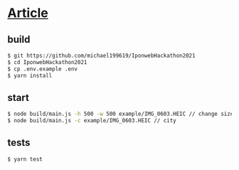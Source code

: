 # [Article](https://vk.com/@-202627164-the-technical-task-4)

## build
```bash
$ git https://github.com/michael199619/IponwebHackathon2021
$ cd IponwebHackathon2021
$ cp .env.example .env
$ yarn install
```

## start

```bash
$ node build/main.js -h 500 -w 500 example/IMG_0603.HEIC // change size of image
$ node build/main.js -c example/IMG_0603.HEIC // city
```

## tests
```bash
$ yarn test
```


